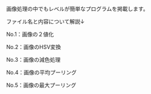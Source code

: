 画像処理の中でもレベルが簡単なプログラムを掲載します。

ファイル名と内容について解説↓

No.1：画像の２値化

No.2：画像のHSV変換

No.3：画像の減色処理

No.4：画像の平均プーリング

No.5：画像の最大プーリング
